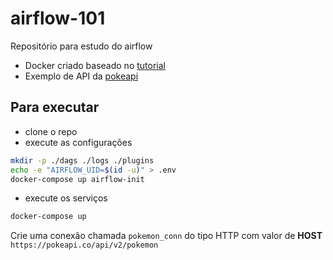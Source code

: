# airflow-101

Repositório para estudo do airflow

* Docker criado baseado no [tutorial](https://airflow.apache.org/docs/apache-airflow/stable/start/docker.html#docker-compose-yaml)
* Exemplo de API da [pokeapi](https://pokeapi.co/)

## Para executar

* clone o repo
* execute as configurações

```bash
mkdir -p ./dags ./logs ./plugins
echo -e "AIRFLOW_UID=$(id -u)" > .env
docker-compose up airflow-init
```

* execute os serviços

```bash
docker-compose up
```

Crie uma conexão chamada `pokemon_conn` do tipo HTTP com valor de __HOST__ `https://pokeapi.co/api/v2/pokemon`